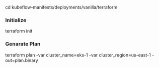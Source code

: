 cd kubeflow-manifests/deployments/vanilla/terraform

### Initialize
terraform init

### Genarate Plan
terraform plan -var cluster_name=eks-1 -var cluster_region=us-east-1 -out=plan.binary
